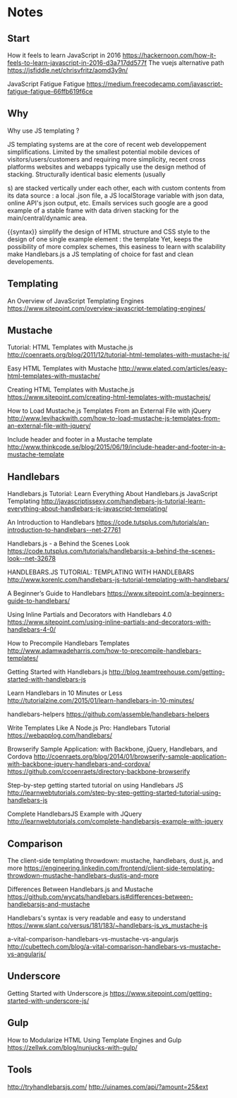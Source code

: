 # Notes

## Start
How it feels to learn JavaScript in 2016
https://hackernoon.com/how-it-feels-to-learn-javascript-in-2016-d3a717dd577f
The vuejs alternative path
https://jsfiddle.net/chrisvfritz/aomd3y9n/

JavaScript Fatigue Fatigue
https://medium.freecodecamp.com/javascript-fatigue-fatigue-66ffb619f6ce


## Why
Why use JS templating ?

JS templating systems are at the core of recent web developpement simplifications. 
Limited by the smallest potential mobile devices of visitors/users/customers 
and requiring more simplicity, recent cross platforms websites and webapps 
typically use the design method of stacking. 
Structurally identical basic elements (usually <div>s) are stacked vertically under each other, 
each with custom contents from its data source : a local .json file, 
a JS localStorage variable with json data, online API's json output, etc.
Emails services such google are a good example of a stable frame 
with data driven stacking for the main/central/dynamic area.

{{syntax}} simplify the design of HTML structure and CSS style 
to the design of one single example element : the template
Yet, keeps the possibility of more complex schemes, 
this easiness to learn with scalability make Handlebars.js a JS templating of choice 
for fast and clean developements.


## Templating
An Overview of JavaScript Templating Engines
https://www.sitepoint.com/overview-javascript-templating-engines/

## Mustache
Tutorial: HTML Templates with Mustache.js
http://coenraets.org/blog/2011/12/tutorial-html-templates-with-mustache-js/

Easy HTML Templates with Mustache
http://www.elated.com/articles/easy-html-templates-with-mustache/

Creating HTML Templates with Mustache.js
https://www.sitepoint.com/creating-html-templates-with-mustachejs/

How to Load Mustache.js Templates From an External File with jQuery
http://www.levihackwith.com/how-to-load-mustache-js-templates-from-an-external-file-with-jquery/

Include header and footer in a Mustache template
http://www.thinkcode.se/blog/2015/06/19/include-header-and-footer-in-a-mustache-template


## Handlebars
Handlebars.js Tutorial: Learn Everything About Handlebars.js JavaScript Templating
http://javascriptissexy.com/handlebars-js-tutorial-learn-everything-about-handlebars-js-javascript-templating/

An Introduction to Handlebars
https://code.tutsplus.com/tutorials/an-introduction-to-handlebars--net-27761

Handlebars.js - a Behind the Scenes Look
https://code.tutsplus.com/tutorials/handlebarsjs-a-behind-the-scenes-look--net-32678

HANDLEBARS.JS TUTORIAL: TEMPLATING WITH HANDLEBARS
http://www.korenlc.com/handlebars-js-tutorial-templating-with-handlebars/

A Beginner’s Guide to Handlebars
https://www.sitepoint.com/a-beginners-guide-to-handlebars/

Using Inline Partials and Decorators with Handlebars 4.0
https://www.sitepoint.com/using-inline-partials-and-decorators-with-handlebars-4-0/

How to Precompile Handlebars Templates
http://www.adamwadeharris.com/how-to-precompile-handlebars-templates/

Getting Started with Handlebars.js
http://blog.teamtreehouse.com/getting-started-with-handlebars-js

Learn Handlebars in 10 Minutes or Less
http://tutorialzine.com/2015/01/learn-handlebars-in-10-minutes/

handlebars-helpers
https://github.com/assemble/handlebars-helpers

Write Templates Like A Node.js Pro: Handlebars Tutorial
https://webapplog.com/handlebars/

Browserify Sample Application: with Backbone, jQuery, Handlebars, and Cordova
http://coenraets.org/blog/2014/01/browserify-sample-application-with-backbone-jquery-handlebars-and-cordova/
https://github.com/ccoenraets/directory-backbone-browserify

Step-by-step getting started tutorial on using Handlebars JS
http://learnwebtutorials.com/step-by-step-getting-started-tutorial-using-handlebars-js

Complete HandlebarsJS Example with JQuery
http://learnwebtutorials.com/complete-handlebarsjs-example-with-jquery


## Comparison
The client-side templating throwdown: mustache, handlebars, dust.js, and more
https://engineering.linkedin.com/frontend/client-side-templating-throwdown-mustache-handlebars-dustjs-and-more

Differences Between Handlebars.js and Mustache
https://github.com/wycats/handlebars.js#differences-between-handlebarsjs-and-mustache

Handlebars's syntax is very readable and easy to understand
https://www.slant.co/versus/181/183/~handlebars-js_vs_mustache-js

a-vital-comparison-handlebars-vs-mustache-vs-angularjs
http://cubettech.com/blog/a-vital-comparison-handlebars-vs-mustache-vs-angularjs/


## Underscore
Getting Started with Underscore.js
https://www.sitepoint.com/getting-started-with-underscore-js/

## Gulp
How to Modularize HTML Using Template Engines and Gulp
https://zellwk.com/blog/nunjucks-with-gulp/

## Tools
http://tryhandlebarsjs.com/
http://uinames.com/api/?amount=25&ext